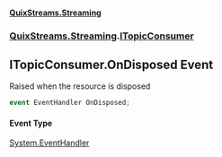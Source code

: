 #### [QuixStreams.Streaming](index.md 'index')
### [QuixStreams.Streaming](QuixStreams.Streaming.md 'QuixStreams.Streaming').[ITopicConsumer](ITopicConsumer.md 'QuixStreams.Streaming.ITopicConsumer')

## ITopicConsumer.OnDisposed Event

Raised when the resource is disposed

```csharp
event EventHandler OnDisposed;
```

#### Event Type
[System.EventHandler](https://docs.microsoft.com/en-us/dotnet/api/System.EventHandler 'System.EventHandler')